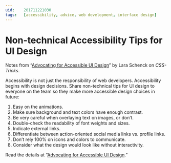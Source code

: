 ```yaml
---
uid:	201711221030
tags:	[accessibility, advice, web development, interface design]
---
```


# Non-technical Accessibility Tips for UI Design

Notes from “[Advocating for Accessible UI Design](https://css-tricks.com/advocating-for-accessible-ui-design/)” by Lara Schenck on *CSS-Tricks*.

Accessibility is not just the responsibility of web developers. Accessibility begins with design decisions. Share non-technical tips for UI design to everyone on the team so they make more accessible design choices in future:

1. Easy on the animations.
2. Make sure background and text colors have enough contrast.
3. Be very careful when overlaying text on images, or don’t.
4. Double-check the readability of font weights and sizes.
5. Indicate external links.
6. Differentiate between action-oriented social media links vs. profile links.
7. Don’t rely 100% on icons and colors to communicate.
8. Consider what the design would look like without interactivity.

Read the details at “[Advocating for Accessible UI Design](https://css-tricks.com/advocating-for-accessible-ui-design/).”
